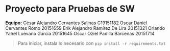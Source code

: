 # Proyecto para Pruebas de SW
**Equipo:**
César Alejandro Cervantes Salinas C19151182
Oscar Daniel Cervantes Romo 20151659
Erik Alejandro Ramírez De Lira 20151321
Orlando Yahel Luevano García 20151645
Oscar Oziel Padilla Bárcenas 20151714

> Para iniciar, instala lo necesario con `pip install -r requirements.txt`
